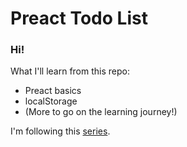 # Preact Todo List

### Hi!

What I'll learn from this repo:

- Preact basics
- localStorage
- (More to go on the learning journey!)

I'm following this [series](https://dev.to/joelynn/series/12791).
